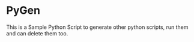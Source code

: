 # PyGen
This is a Sample Python Script to generate other python scripts, run them and can delete them too. 
